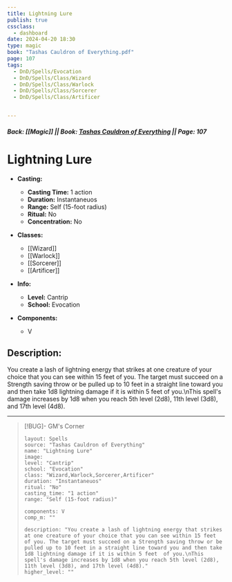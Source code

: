 ```yaml
---
title: Lightning Lure
publish: true
cssclass:
  - dashboard
date: 2024-04-20 18:30
type: magic
book: "Tashas Cauldron of Everything.pdf"
page: 107
tags:
  - DnD/Spells/Evocation
  - DnD/Spells/Class/Wizard
  - DnD/Spells/Class/Warlock
  - DnD/Spells/Class/Sorcerer
  - DnD/Spells/Class/Artificer


---
```


##### Back: [[Magic]] || Book: [Tashas Cauldron of Everything](https://drive.google.com/drive/folders/1O5bhpYizcIT5xxAoLOuzCRht_PVS7VSG?usp=sharing) || Page: 107

# Lightning Lure

- **Casting:**
    - **Casting Time:** 1 action
    - **Duration:** Instantaneuos
    - **Range:** Self (15-foot radius)
    - **Ritual:** No
    - **Concentration:** No
- **Classes:**
    - [[Wizard]]
    - [[Warlock]]
    - [[Sorcerer]]
    - [[Artificer]]

- **Info:**
    - **Level:** Cantrip
    - **School:** Evocation
- **Components:**
    - V


## Description:
You create a lash of lightning energy that strikes at one creature of your choice that you can see within 15 feet of you. The target must succeed on a Strength saving throw or be pulled up to 10 feet in a straight line toward you and then take 1d8 lightning damage if it is within 5 feet  of you.\nThis spell's damage increases by 1d8 when you reach 5th level (2d8), 11th level (3d8), and 17th level (4d8).



---

> [!BUG]- GM's Corner
>
> ```statblock
> layout: Spells
> source: "Tashas Cauldron of Everything"
> name: "Lightning Lure"
> image: 
> level: "Cantrip"
> school: "Evocation"
> class: "Wizard,Warlock,Sorcerer,Artificer"
> duration: "Instantaneuos"
> ritual: "No"
> casting_time: "1 action"
> range: "Self (15-foot radius)"
>
> components: V
> comp_m: ""
>
> description: "You create a lash of lightning energy that strikes at one creature of your choice that you can see within 15 feet of you. The target must succeed on a Strength saving throw or be pulled up to 10 feet in a straight line toward you and then take 1d8 lightning damage if it is within 5 feet  of you.\nThis spell's damage increases by 1d8 when you reach 5th level (2d8), 11th level (3d8), and 17th level (4d8)."
> higher_level: ""
> ```
